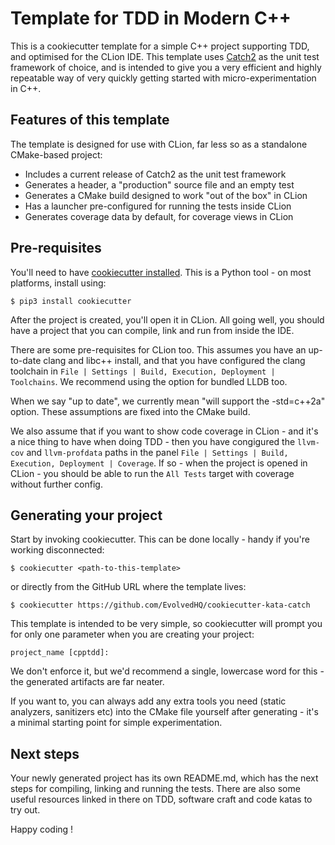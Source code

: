 # Template for TDD in Modern C++

This is a cookiecutter template for a simple C++ project supporting
TDD, and optimised for the CLion IDE. This template uses
[Catch2](https://github.com/catchorg/Catch2/blob/master/docs/tutorial.md)
as the unit test framework of choice, and is intended to give you a
very efficient and highly repeatable way of very quickly getting
started with micro-experimentation in C++.

## Features of this template

The template is designed for use with CLion, far less so as a
standalone CMake-based project:

- Includes a current release of Catch2 as the unit test framework
- Generates a header, a "production" source file and an empty test
- Generates a CMake build designed to work "out of the box" in CLion
- Has a launcher pre-configured for running the tests inside CLion
- Generates coverage data by default, for coverage views in CLion

## Pre-requisites

You'll need to have [cookiecutter
installed](https://github.com/audreyr/cookiecutter). This is a Python
tool - on most platforms, install using:

```
$ pip3 install cookiecutter
```

After the project is created, you'll open it in CLion. All going well,
you should have a project that you can compile, link and run from
inside the IDE.

There are some pre-requisites for CLion too. This assumes you have an
up-to-date clang and libc++ install, and that you have configured the
clang toolchain in `File | Settings | Build, Execution, Deployment |
Toolchains`. We recommend using the option for bundled LLDB too.

When we say "up to date", we currently mean "will support the
-std=c++2a" option. These assumptions are fixed into the CMake build.

We also assume that if you want to show code coverage in CLion - and
it's a nice thing to have when doing TDD - then you have congigured
the `llvm-cov` and `llvm-profdata` paths in the panel `File | Settings
| Build, Execution, Deployment | Coverage`. If so - when the project
is opened in CLion - you should be able to run the `All Tests` target
with coverage without further config.

## Generating your project

Start by invoking cookiecutter. This can be done locally - handy if
you're working disconnected:

```
$ cookiecutter <path-to-this-template>
```

or directly from the GitHub URL where the template lives:

```
$ cookiecutter https://github.com/EvolvedHQ/cookiecutter-kata-catch
```

This template is intended to be very simple, so cookiecutter will
prompt you for only one parameter when you are creating your project:

```
project_name [cpptdd]:
```

We don't enforce it, but we'd recommend a single, lowercase word for
this - the generated artifacts are far neater.

If you want to, you can always add any extra tools you need (static
analyzers, sanitizers etc) into the CMake file yourself after
generating - it's a minimal starting point for simple experimentation.

## Next steps

Your newly generated project has its own README.md, which has the next
steps for compiling, linking and running the tests. There are also
some useful resources linked in there on TDD, software craft and code
katas to try out.

Happy coding !
